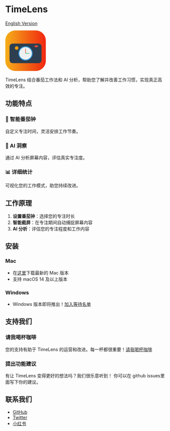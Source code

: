 # TimeLens

[English Version](README.md)

<img src="./timelens.png" alt="TimeLens Logo" width="128"/>

TimeLens 结合番茄工作法和 AI 分析，帮助您了解并改善工作习惯，实现真正高效的专注。

## 功能特点

### 🍅 智能番茄钟
自定义专注时间，灵活安排工作节奏。

### 🤖 AI 洞察
通过 AI 分析屏幕内容，评估真实专注度。

### 📊 详细统计
可视化您的工作模式，助您持续改进。

## 工作原理

1. **设置番茄钟**：选择您的专注时长
2. **智能截屏**：在专注期间自动捕捉屏幕内容
3. **AI 分析**：评估您的专注程度和工作内容

## 安装

### Mac
- 在[这里](https://timelens.suinian.ai/)下载最新的 Mac 版本
- 支持 macOS 14 及以上版本

### Windows
- Windows 版本即将推出！[加入等待名单](https://timelens.suinian.ai/)

## 支持我们

### 请我喝杯咖啡
您的支持有助于 TimeLens 的运营和改进。每一杯都很重要！[请我喝杯咖啡](https://buy.stripe.com/28o6oq1xz4AXeY04gi)

### 提出功能建议
有让 TimeLens 变得更好的想法吗？我们很乐意听到！ 你可以在 github issues里面写下你的建议。

## 联系我们

- [GitHub](https://github.com/suinian-ai/timelens)
- [Twitter](https://x.com/suinianai)
- [小红书](https://www.xiaohongshu.com/user/profile/62528d730000000010007c9e)


